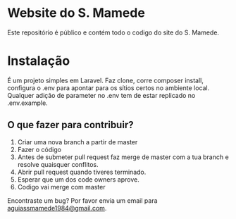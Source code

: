 # Website do S. Mamede

Este repositório é público e contém todo o codigo do site do S. Mamede.

# Instalação
É um projeto simples em Laravel. Faz clone, corre composer install, configura o .env
para apontar para os sítios certos no ambiente local. Qualquer adição de parameter no
.env tem de estar replicado no .env.example.

## O que fazer para contribuir?

1. Criar uma nova branch a partir de master
2. Fazer o código
3. Antes de submeter pull request faz merge de master com a tua branch e resolve quaisquer conflitos.
3. Abrir pull request quando tiveres terminado.
4. Esperar que um dos code owners aprove.
5. Codigo vai merge com master

Encontraste um bug? Por favor envia um email para aguiassmamede1984@gmail.com.
